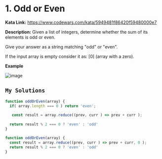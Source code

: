 # 1. Odd or Even

**Kata Link:** https://www.codewars.com/kata/5949481f86420f59480000e7

**Description:** Given a list of integers, determine whether the sum of its elements is odd or even.

Give your answer as a string matching "odd" or "even".

If the input array is empty consider it as: [0] (array with a zero).

**Example**

![image](https://user-images.githubusercontent.com/45276763/179884010-94fb9901-c16a-4ad8-9c61-986e723fc8e1.png)

## `My Solutions`
```JavaScript
function oddOrEven(array) {
  if( array.length === 0 ) return 'even';
  
   const result = array.reduce((prev, curr ) => prev + curr );
  
  return result % 2 === 0 ? 'even' : 'odd'
}
```

```JavaScript
function oddOrEven(array) {
  const result = array.reduce((prev, curr ) => prev + curr, 0 );
  return result % 2 === 0 ? 'even' : 'odd'
}
```
